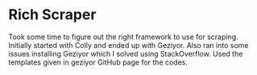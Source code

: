 # Rich Scraper

Took some time to figure out the right framework to use for scraping. Initially started with Colly and ended up with Geziyor. Also ran into some issues installing Geziyor which I solved using StackOverflow.
Used the templates given in geziyor GitHub page for the codes.
